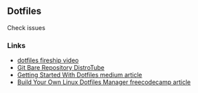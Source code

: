 ## Dotfiles

Check issues

### Links
- [dotfiles fireship video](https://www.youtube.com/watch?v=r_MpUP6aKiQ&ab_channel=Fireship)
- [Git Bare Repository DistroTube](https://www.youtube.com/watch?v=tBoLDpTWVOM&ab_channel=DistroTube)
- [Getting Started With Dotfiles medium article](https://medium.com/@webprolific/getting-started-with-dotfiles-43c3602fd789)
- [Build Your Own Linux Dotfiles Manager freecodecamp article](https://www.freecodecamp.org/news/build-your-own-dotfiles-manager-from-scratch/)

